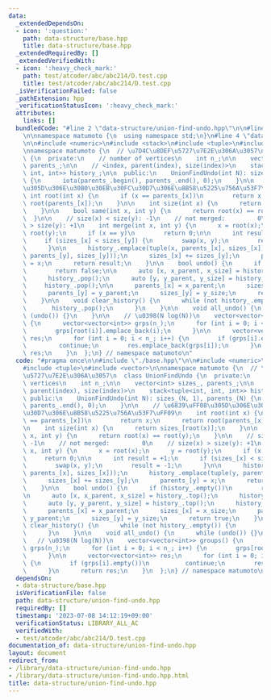 ```yaml
---
data:
  _extendedDependsOn:
  - icon: ':question:'
    path: data-structure/base.hpp
    title: data-structure/base.hpp
  _extendedRequiredBy: []
  _extendedVerifiedWith:
  - icon: ':heavy_check_mark:'
    path: test/atcoder/abc/abc214/D.test.cpp
    title: test/atcoder/abc/abc214/D.test.cpp
  _isVerificationFailed: false
  _pathExtension: hpp
  _verificationStatusIcon: ':heavy_check_mark:'
  attributes:
    links: []
  bundledCode: "#line 2 \"data-structure/union-find-undo.hpp\"\n\n#line 2 \"data-structure/base.hpp\"\
    \n\nnamespace matumoto {\n  using namespace std;\n}\n#line 4 \"data-structure/union-find-undo.hpp\"\
    \n\n#include <numeric>\n#include <stack>\n#include <tuple>\n#include <vector>\n\
    \nnamespace matumoto {\n  // \u7D4C\u8DEF\u5727\u7E2E\u306A\u3057\n  class UnionFindUndo\
    \ {\n  private:\n    // number of vertices\n    int n_;\n\n    vector<int> sizes_,\
    \ parents_;\n\n    // <index, parent(index), size(index)>\n    stack<tuple<int,\
    \ int, int>> history_;\n\n  public:\n    UnionFindUndo(int N): sizes_(N, 1), parents_(N)\
    \ {\n      iota(parents_.begin(), parents_.end(), 0);\n    }\n\n    // \u6839\uFF08\
    \u305D\u306E\u30B0\u30EB\u30FC\u30D7\u306E\u8B58\u5225\u756A\u53F7\uFF09\n   \
    \ int root(int x) {\n      if (x == parents_[x])\n        return x;\n      return\
    \ root(parents_[x]);\n    }\n\n    int size(int x) {\n      return sizes_[root(x)];\n\
    \    }\n\n    bool same(int x, int y) {\n      return root(x) == root(y);\n  \
    \  }\n\n    // size(x) < size(y): -1\n    // not merged:         0\n    // size(x)\
    \ > size(y): +1\n    int merge(int x, int y) {\n      x = root(x);\n      y =\
    \ root(y);\n      if (x == y)\n        return 0;\n\n      int result = +1;\n \
    \     if (sizes_[x] < sizes_[y]) {\n        swap(x, y);\n        result = -1;\n\
    \      }\n\n      history_.emplace(tuple(x, parents_[x], sizes_[x]));\n      history_.emplace(tuple(y,\
    \ parents_[y], sizes_[y]));\n      sizes_[x] += sizes_[y];\n      parents_[y]\
    \ = x;\n      return result;\n    }\n\n    bool undo() {\n      if (history_.empty())\n\
    \        return false;\n\n      auto [x, x_parent, x_size] = history_.top();\n\
    \      history_.pop();\n      auto [y, y_parent, y_size] = history_.top();\n \
    \     history_.pop();\n\n      parents_[x] = x_parent;\n      sizes_[x] = x_size;\n\
    \      parents_[y] = y_parent;\n      sizes_[y] = y_size;\n      return true;\n\
    \    }\n\n    void clear_history() {\n      while (not history_.empty()) {\n \
    \       history_.pop();\n      }\n    }\n\n    void all_undo() {\n      while\
    \ (undo()) {}\n    }\n\n    // \u0398(N log(N))\n    vector<vector<int>> groups()\
    \ {\n      vector<vector<int>> grps(n_);\n      for (int i = 0; i < n_; i++) {\n\
    \        grps[root(i)].emplace_back(i);\n      }\n\n      vector<vector<int>>\
    \ res;\n      for (int i = 0; i < n_; i++) {\n        if (grps[i].empty())\n \
    \         continue;\n        res.emplace_back(grps[i]);\n      }\n      return\
    \ res;\n    }\n  };\n} // namespace matumoto\n"
  code: "#pragma once\n\n#include \"./base.hpp\"\n\n#include <numeric>\n#include <stack>\n\
    #include <tuple>\n#include <vector>\n\nnamespace matumoto {\n  // \u7D4C\u8DEF\
    \u5727\u7E2E\u306A\u3057\n  class UnionFindUndo {\n  private:\n    // number of\
    \ vertices\n    int n_;\n\n    vector<int> sizes_, parents_;\n\n    // <index,\
    \ parent(index), size(index)>\n    stack<tuple<int, int, int>> history_;\n\n \
    \ public:\n    UnionFindUndo(int N): sizes_(N, 1), parents_(N) {\n      iota(parents_.begin(),\
    \ parents_.end(), 0);\n    }\n\n    // \u6839\uFF08\u305D\u306E\u30B0\u30EB\u30FC\
    \u30D7\u306E\u8B58\u5225\u756A\u53F7\uFF09\n    int root(int x) {\n      if (x\
    \ == parents_[x])\n        return x;\n      return root(parents_[x]);\n    }\n\
    \n    int size(int x) {\n      return sizes_[root(x)];\n    }\n\n    bool same(int\
    \ x, int y) {\n      return root(x) == root(y);\n    }\n\n    // size(x) < size(y):\
    \ -1\n    // not merged:         0\n    // size(x) > size(y): +1\n    int merge(int\
    \ x, int y) {\n      x = root(x);\n      y = root(y);\n      if (x == y)\n   \
    \     return 0;\n\n      int result = +1;\n      if (sizes_[x] < sizes_[y]) {\n\
    \        swap(x, y);\n        result = -1;\n      }\n\n      history_.emplace(tuple(x,\
    \ parents_[x], sizes_[x]));\n      history_.emplace(tuple(y, parents_[y], sizes_[y]));\n\
    \      sizes_[x] += sizes_[y];\n      parents_[y] = x;\n      return result;\n\
    \    }\n\n    bool undo() {\n      if (history_.empty())\n        return false;\n\
    \n      auto [x, x_parent, x_size] = history_.top();\n      history_.pop();\n\
    \      auto [y, y_parent, y_size] = history_.top();\n      history_.pop();\n\n\
    \      parents_[x] = x_parent;\n      sizes_[x] = x_size;\n      parents_[y] =\
    \ y_parent;\n      sizes_[y] = y_size;\n      return true;\n    }\n\n    void\
    \ clear_history() {\n      while (not history_.empty()) {\n        history_.pop();\n\
    \      }\n    }\n\n    void all_undo() {\n      while (undo()) {}\n    }\n\n \
    \   // \u0398(N log(N))\n    vector<vector<int>> groups() {\n      vector<vector<int>>\
    \ grps(n_);\n      for (int i = 0; i < n_; i++) {\n        grps[root(i)].emplace_back(i);\n\
    \      }\n\n      vector<vector<int>> res;\n      for (int i = 0; i < n_; i++)\
    \ {\n        if (grps[i].empty())\n          continue;\n        res.emplace_back(grps[i]);\n\
    \      }\n      return res;\n    }\n  };\n} // namespace matumoto\n"
  dependsOn:
  - data-structure/base.hpp
  isVerificationFile: false
  path: data-structure/union-find-undo.hpp
  requiredBy: []
  timestamp: '2023-07-08 14:12:19+09:00'
  verificationStatus: LIBRARY_ALL_AC
  verifiedWith:
  - test/atcoder/abc/abc214/D.test.cpp
documentation_of: data-structure/union-find-undo.hpp
layout: document
redirect_from:
- /library/data-structure/union-find-undo.hpp
- /library/data-structure/union-find-undo.hpp.html
title: data-structure/union-find-undo.hpp
---
```

